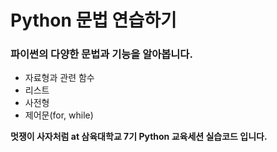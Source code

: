 # Python 문법 연습하기
### 파이썬의 다양한 문법과 기능을 알아봅니다.
- 자료형과 관련 함수
- 리스트
- 사전형
- 제어문(for, while)

**멋쟁이 사자처럼 at 삼육대학교 7기 Python 교육세션 실습코드 입니다.**
